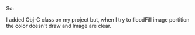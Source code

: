So: 

I added Obj-C class on my project but, when I try to floodFill image portition the color doesn't draw and Image are clear.

